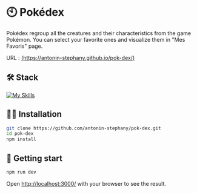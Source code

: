# 🕙 Pokédex

Pokédex regroup all the creatures and their characteristics from the game Pokémon. You can select your favorite ones and visualize them in "Mes Favoris" page.

URL : [(https://antonin-stephany.github.io/pok-dex/)](https://antonin-stephany.github.io/pok-dex/)


## 🛠 Stack

[![My Skills](https://skillicons.dev/icons?i=js,html,css,react,ts)](https://skillicons.dev)

## 👨‍💻 Installation

```bash
git clone https://github.com/antonin-stephany/pok-dex.git
cd pok-dex
npm install
```

## 🚀 Getting start

```bash
npm run dev
```

Open [http://localhost:3000/](http://localhost:3000/) with your browser to see the result.
